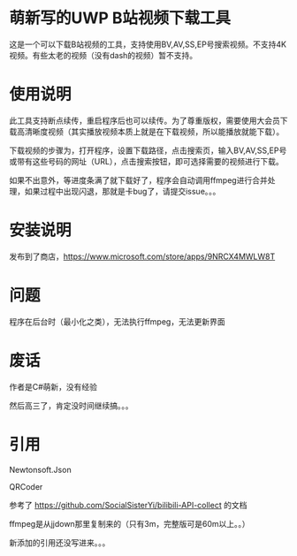 # 萌新写的UWP B站视频下载工具
这是一个可以下载B站视频的工具，支持使用BV,AV,SS,EP号搜索视频。不支持4K视频。有些太老的视频（没有dash的视频）暂不支持。

# 使用说明
此工具支持断点续传，重启程序后也可以续传。为了尊重版权，需要使用大会员下载高清晰度视频（其实播放视频本质上就是在下载视频，所以能播放就能下载）。

下载视频的步骤为，打开程序，设置下载路径，点击搜索页，输入BV,AV,SS,EP号或带有这些号码的网址（URL），点击搜索按钮，即可选择需要的视频进行下载。

如果不出意外，等进度条满了就下载好了，程序会自动调用ffmpeg进行合并处理，如果过程中出现闪退，那就是卡bug了，请提交issue。。。

# 安装说明
发布到了商店，https://www.microsoft.com/store/apps/9NRCX4MWLW8T

# 问题
程序在后台时（最小化之类），无法执行ffmpeg，无法更新界面

# 废话
作者是C#萌新，没有经验

然后高三了，肯定没时间继续搞。。。

# 引用
Newtonsoft.Json

QRCoder

参考了 https://github.com/SocialSisterYi/bilibili-API-collect 的文档

ffmpeg是从jjdown那里复制来的（只有3m，完整版可是60m以上。。）

新添加的引用还没写进来。。。
